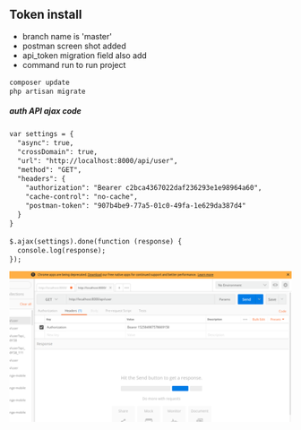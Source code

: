 ## Token install

- branch name is 'master'
- postman screen shot added
- api_token migration field also add
- command run to run project

```
composer update
php artisan migrate
```



##### auth API ajax code

```
var settings = {
  "async": true,
  "crossDomain": true,
  "url": "http://localhost:8000/api/user",
  "method": "GET",
  "headers": {
    "authorization": "Bearer c2bca4367022daf236293e1e98964a60",
    "cache-control": "no-cache",
    "postman-token": "907b4be9-77a5-01c0-49fa-1e629da387d4"
  }
}

$.ajax(settings).done(function (response) {
  console.log(response);
});
```

![Alt text](/postman.png?raw=true "Permission change to write read")
